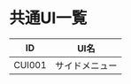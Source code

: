 # 共通UI一覧
<link rel="stylesheet" href="https://takayanag-i.github.io/working-in-progress/lib/filter.css">

| ID     | UI名           |
| ------ | -------------- |
| CUI001 | サイドメニュー |

<script src="https://takayanag-i.github.io/working-in-progress/lib/filter.js"></script>